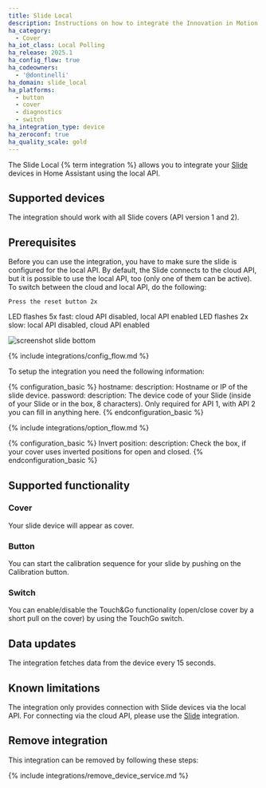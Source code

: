 ```yaml
---
title: Slide Local
description: Instructions on how to integrate the Innovation in Motion Slide covers with Home Assistant.
ha_category:
  - Cover
ha_iot_class: Local Polling
ha_release: 2025.1
ha_config_flow: true
ha_codeowners:
  - '@dontinelli'
ha_domain: slide_local
ha_platforms:
  - button
  - cover
  - diagnostics
  - switch
ha_integration_type: device
ha_zeroconf: true
ha_quality_scale: gold
---
```


The Slide Local {% term integration %} allows you to integrate your [Slide](https://slide.store/) devices in Home Assistant using the local API.

## Supported devices

The integration should work with all Slide covers (API version 1 and 2).

## Prerequisites

Before you can use the integration, you have to make sure the slide is configured for the local API. By default, the Slide connects to the cloud API, but it is possible to use the local API, too (only one of them can be active). To switch between the cloud and local API, do the following:

    Press the reset button 2x

LED flashes 5x fast: cloud API disabled, local API enabled
LED flashes 2x slow: local API disabled, cloud API enabled

![screenshot slide bottom](/images/integrations/slide_local/slide_bottom.png)

{% include integrations/config_flow.md %}

To setup the integration you need the following information:

{% configuration_basic %}
hostname:
  description: Hostname or IP of the slide device.
password:
  description: The device code of your Slide (inside of your Slide or in the box, 8 characters). Only required for API 1, with API 2 you can fill in anything here.
{% endconfiguration_basic %}

{% include integrations/option_flow.md %}

{% configuration_basic %}
Invert position:
  description: Check the box, if your cover uses inverted positions for open and closed.
{% endconfiguration_basic %}

## Supported functionality

### Cover

Your slide device will appear as cover.

### Button

You can start the calibration sequence for your slide by pushing on the Calibration button.

### Switch

You can enable/disable the Touch&Go functionality (open/close cover by a short pull on the cover) by using the TouchGo switch.

## Data updates

The integration fetches data from the device every 15 seconds.

## Known limitations

The integration only provides connection with Slide devices via the local API. For connecting via the cloud API, please use the [Slide](./slide) integration.


## Remove integration

This integration can be removed by following these steps:

{% include integrations/remove_device_service.md %}
